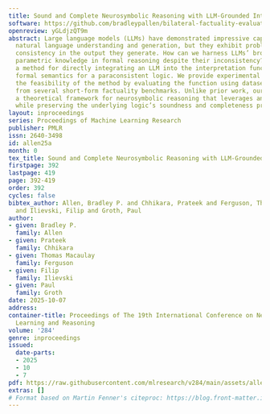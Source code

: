 ```yaml
---
title: Sound and Complete Neurosymbolic Reasoning with LLM-Grounded Interpretations
software: https://github.com/bradleypallen/bilateral-factuality-evaluation
openreview: yGLdjzQT9m
abstract: Large language models (LLMs) have demonstrated impressive capabilities in
  natural language understanding and generation, but they exhibit problems with logical
  consistency in the output they generate. How can we harness LLMs’ broad-coverage
  parametric knowledge in formal reasoning despite their inconsistency? We present
  a method for directly integrating an LLM into the interpretation function of the
  formal semantics for a paraconsistent logic. We provide experimental evidence for
  the feasibility of the method by evaluating the function using datasets created
  from several short-form factuality benchmarks. Unlike prior work, our method offers
  a theoretical framework for neurosymbolic reasoning that leverages an LLM’s knowledge
  while preserving the underlying logic’s soundness and completeness properties.
layout: inproceedings
series: Proceedings of Machine Learning Research
publisher: PMLR
issn: 2640-3498
id: allen25a
month: 0
tex_title: Sound and Complete Neurosymbolic Reasoning with LLM-Grounded Interpretations
firstpage: 392
lastpage: 419
page: 392-419
order: 392
cycles: false
bibtex_author: Allen, Bradley P. and Chhikara, Prateek and Ferguson, Thomas Macaulay
  and Ilievski, Filip and Groth, Paul
author:
- given: Bradley P.
  family: Allen
- given: Prateek
  family: Chhikara
- given: Thomas Macaulay
  family: Ferguson
- given: Filip
  family: Ilievski
- given: Paul
  family: Groth
date: 2025-10-07
address:
container-title: Proceedings of The 19th International Conference on Neurosymbolic
  Learning and Reasoning
volume: '284'
genre: inproceedings
issued:
  date-parts:
  - 2025
  - 10
  - 7
pdf: https://raw.githubusercontent.com/mlresearch/v284/main/assets/allen25a/allen25a.pdf
extras: []
# Format based on Martin Fenner's citeproc: https://blog.front-matter.io/posts/citeproc-yaml-for-bibliographies/
---
```

